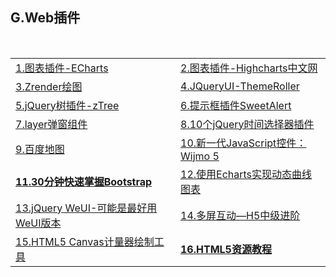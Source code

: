 <h2>G.Web插件</h2>

<table>
  <tr>
    <td><a href="http://echarts.baidu.com/doc/example.html?qq-pf-to=pcqq.discussion">1.图表插件-ECharts</a></td>
    <td><a href="http://www.hcharts.cn/">2.图表插件-Highcharts中文网</a></td>
  </tr>
  <tr>
    <td><a href="http://ecomfe.github.io/zrender/index.html">3.Zrender绘图</a></td>
    <td><a href="http://jqueryui.com/themeroller/">4.JQueryUI-ThemeRoller</a></td>
  </tr>
  <tr>
    <td><a href="http://www.ztree.me/v3/main.php#_zTreeInfo">5.jQuery树插件-zTree</a></td>
    <td><a href="http://www.htmleaf.com/jQuery/Lightbox-Dialog/20141218888.html">6.提示框插件SweetAlert</a></td>
  </tr>
  <tr>
    <td><a href="http://layer.layui.com/">7.layer弹窗组件</a></td>
    <td><a href="http://webres.wang/10-jquery-time-picker-plugins/">8.10个jQuery时间选择器插件</a></td>
  </tr>
  <tr>
    <td><a href="http://mapv.baidu.com/demo/index.html">9.百度地图</a></td>
    <td><a href="http://wijmo.gcpowertools.com.cn/products/wijmo-5/">10.新一代JavaScript控件：Wijmo 5</a></td>
  </tr>
  <tr>
    <td><a href="http://www.cnblogs.com/zhili/p/BoostrapQuickStart.html#rd"><strong>11.30分钟快速掌握Bootstrap</strong></a></td>
    <td><a href="http://www.cnblogs.com/Dreamer-1/p/5530221.html">12.使用Echarts实现动态曲线图表</a></td>
  </tr>
  <tr>
    <td><a href="http://www.spotty.com.cn/archives/55/">13.jQuery WeUI-可能是最好用WeUI版本</a></td>
    <td><a href="http://toutiao.com/i6308165735969456642/">14.多屏互动&mdash;H5中级进阶</a></td>
  </tr>
  <tr>
    <td><a href="https://github.com/Mikhus/canvas-gauges">15.HTML5 Canvas计量器绘制工具</a></td>
    <td><a href="http://www.html5tricks.com/"><Strong>16.HTML5资源教程</Strong></a></td>
  </tr>
</table>
